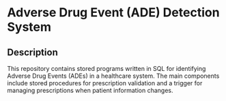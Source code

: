 # Adverse Drug Event (ADE) Detection System
## Description
This repository contains stored programs written in SQL for identifying Adverse Drug Events (ADEs) in a healthcare system. The main components include stored procedures for prescription validation and a trigger for managing prescriptions when patient information changes.
